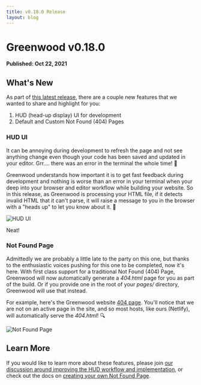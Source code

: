 ```yaml
---
title: v0.18.0 Release
layout: blog
---
```


# Greenwood v0.18.0

**Published: Oct 22, 2021**

## What's New

As part of [this latest release](https://github.com/ProjectEvergreen/greenwood/releases/tag/v0.18.0), there are a couple new features that we wanted to share and highlight for you:

1. HUD (head-up display) UI for development
1. Default and Custom Not Found (404) Pages

### HUD UI

It can be annoying during development to refresh the page and not see anything change even though your code has been saved and updated in your editor. Grr.... there was an error in the terminal the whole time! 😤

Greenwood understands how important it is to get fast feedback during development and nothing is worse than an error in your terminal when your deep into your browser and editor workflow while building your website. So in this release, as Greenwood is processing your HTML file, if it detects invalid HTML that it can't parse, it will raise a message to you in the browser with a "heads up" to let you know about it. 📣

![HUD UI](/assets/blog-images/hud.png)

Neat!

### Not Found Page

Admittedly we are probably a little late to the party on this one, but thanks to the enthusiastic voices pushing for this one to be completed, now it's here. With first class support for a traditional Not Found (404) Page, Greenwood will now automatically generate a _404.html_ page for you as part of the build. Or if you provide one in the root of your _pages/_ directory, Greenwood will use that instead.

For example, here's the Greenwood website [404 page](https://www.greenwoodjs.io/404.html). You'll notice that we are not on an active page in the site, and so most hosts, like ours (Netlify), will automatically serve the _404.html_! 🔍

![Not Found Page](/assets/blog-images/not-found.png)

## Learn More

If you would like to learn more about these features, please join [our discussion around improving the HUD workflow and implementation](https://github.com/ProjectEvergreen/greenwood/discussions/631), or check out the docs on [creating your own Not Found Page](https://www.greenwoodjs.io/docs/layouts/#not-found-page).
